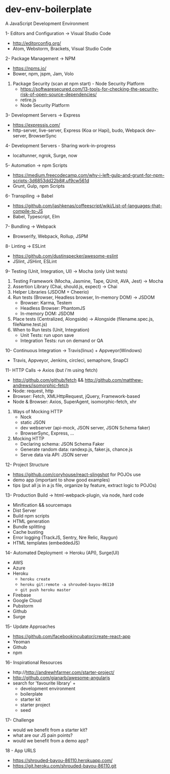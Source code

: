 # dev-env-boilerplate
A JavaScript Development Environment

1- Editors and Configuration -> Visual Studio Code 
  - http://editorconfig.org/
  - Atom, Webstorm, Brackets, Visual Studio Code
  
2- Package Management -> NPM
  - https://npms.io/
  - Bower, npm, jspm, Jam, Volo
  
  1. Package Security (scan at npm start) - Node Security Platform
     - https://softwaresecured.com/13-tools-for-checking-the-security-risk-of-open-source-dependencies/ 
     - retire.js
     - Node Security Platform
  
3- Development Servers -> Express
  - https://expressjs.com/
  - http-server, live-server, Express (Koa or Hapi), budo, Webpack dev-server, BrowserSync
  
4- Development Servers - Sharing work-in-progress
  - localtunner, ngrok, Surge, now
  
5- Automation -> npm Scripts
  - https://medium.freecodecamp.com/why-i-left-gulp-and-grunt-for-npm-scripts-3d6853dd22b8#.uf9cw561d
  - Grunt, Gulp, npm Scripts
  
6- Transpiling -> Babel
  - https://github.com/jashkenas/coffeescript/wiki/List-of-languages-that-compile-to-JS
  - Babel, Typescript, Elm
  
7- Bundling -> Webpack
  - Browserify, Webpack, Rollup, JSPM
  
8- Linting -> ESLint
  - https://github.com/dustinspecker/awesome-eslint
  - JSlint, JSHint, ESLint
  
9- Testing (Unit, Integration, UI) -> Mocha (only Unit tests)   
  1. Testing Framework (Mocha, Jasmine, Tape, QUnit, AVA, Jest) -> Mocha
  2. Assertion Library (Chai, should.js, expect) -> Chai
  3. Helper Libraries (JSDOM + Cheerio)
  4. Run tests (Browser, Headless browser, In-memory DOM) -> JSDOM
     - Browser: Karma, Testem
     - Headless Browser: PhantomJS
     - In-memory DOM: JSDOM
  5. Place tests (Centralized, Alongside) -> Alongside (filename.spec.js, fileName.test.js)
  6. When to Run tests (Unit, Integration)
     - Unit Tests: run upon save
     - Integration Tests: run on demand or QA

10- Continuous Integration -> Travis(linux) + Appveyor(Windows)
  - Travis, Appveyor, Jenkins, circleci, semaphore, SnapCI

11- HTTP Calls -> Axios (but i'm using fetch)
  - http://github.com/github/fetch && http://github.com/matthew-andrews/isomorphic-fetch
  - Node: request, http
  - Browser: Fetch, XMLHttpRequest, jQuery, Framework-based
  - Node & Browser: Axios, SuperAgent, isomorphic-fetch, xhr
  1. Ways of Mocking HTTP
     - Nock
     - static JSON
     - dev webserver (api-mock, JSON server, JSON Schema faker)
     - BrowserSync, Express, ...
  2. Mocking HTTP
     - Declaring schema: JSON Schema Faker
     - Generate random data: randexp.js, faker.js, chance.js
     - Serve data via API: JSON server

12- Project Structure
  - https://github.com/coryhouse/react-slingshot for POJOs use
  - demo app (important to show good examples)
  - tips (put all js in a js file, organize by feature, extract logic to POJOs)
  
13- Production Build -> html-webpack-plugin, via node, hard code
  - Minification && sourcemaps
  - Dist Server
  - Build npm scripts
  - HTML generation
  - Bundle splitting
  - Cache busting
  - Error logging (TrackJS, Sentry, Nre Relic, Raygun)
  - HTML templates (embeddedJS)
  
14- Automated Deployment ->  Heroku (API), Surge(UI)
  - AWS
  - Azure
  - Heroku
     - ```heroku create```
     - ```heroku git:remote -a shrouded-bayou-86110```
     - ```git push heroku master```
  - Firebase
  - Google Cloud
  - Pubstorm
  - Github
  - Surge
 
15- Update Approaches
  - https://github.com/facebookincubator/create-react-app
  - Yeoman
  - Github
  - npm

16- Inspirational Resources
  - http://http://andrewhfarmer.com/starter-project/
  - http://github.com/gianarb/awesome-angularjs
  - search for 'favourite library' + 
     - development environment
     - boilerplate
     - starter kit
     - starter project
     - seed

17- Challenge
  - would we benefit from a starter kit?
  - what are our JS pain points?
  - would we benefit from a demo app?

18 - App URLS
  - https://shrouded-bayou-86110.herokuapp.com/
  - https://git.heroku.com/shrouded-bayou-86110.git
